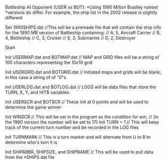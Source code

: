 Battleship AI Opponent (USER vs BOT):
*Using 1990 Milton Bradley ruleset
*versions do differ.  For example, the ship list in the 2002 release is slightly different


Set 1990SHIPS.dat   //This will be a premade file that will contain the ship info for the 1990 MB version of Battleship containing:
                    //              A, 5, Aircraft Carrier
                    //              B, 4, Battleship
                    //              C, 3, Cruiser
                    //              S, 3, Submarine
                    //              D, 2, Destroyer
                    
Start 

Init USERMAP.dat and BOTMAP.dat             // MAP and GRID files will be a string of 100 characters representing the 10x10 grid

Init USERGRID.dat and BOTGRID.dat           //      Initiated maps and grids will be blank; in this case a string of of "0"s  

Init USERLOG.dat and BOTLOG.dat             // LOGS will be data files that store the TURN, X, Y, and HIT$ variables 

Init USERSCR and BOTSCR             // These init at 0 points and will be used to determine the game winner
                                    
Init WINSCR                         // This will be set in the program as the condition for win,
                                    //      (in the 1990 version the number will be set to 17)
Init TURN = 1                                // This will keep track of the current turn number and be recorded in the LOG files

Init TURNMARK                           // This is a turn marker and will alternate from U to B to determine who's turn it is

Init SHIPABBR, SHIPSIZE, and SHIPNAME     // This will be used to pull data from the *SHIPS.dat file  


                             




